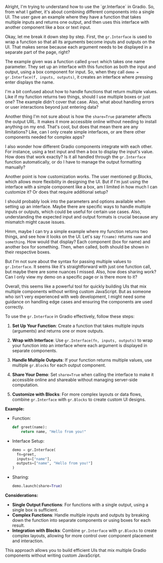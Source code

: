 <think>
Alright, I'm trying to understand how to use the `gr.Interface` in Gradio. So, from what I gather, it's about combining different components into a single UI. The user gave an example where they have a function that takes multiple inputs and returns one output, and then uses this interface with another component like a box or text input.

Okay, let me break it down step by step. First, the `gr.Interface` is used to wrap a function so that all its arguments become inputs and outputs on the UI. That makes sense because each argument needs to be displayed in a separate part of the page, right?

The example given was a function called `greet` which takes one name parameter. They set up an interface with this function as both the input and output, using a box component for input. So, when they call `demo = gr.Interface(f, inputs, outputs)`, it creates an interface where pressing enter displays the name.

I'm a bit confused about how to handle functions that return multiple values. Like if my function returns two things, should I use multiple boxes or just one? The example didn't cover that case. Also, what about handling errors or user interactions beyond just entering data?

Another thing I'm not sure about is how the `share=True` parameter affects the output URL. It makes it more accessible online without needing to install anything on my end. That's cool, but does that mean there are any limitations? Like, can I only create simple interfaces, or are there other components needed for complex apps?

I also wonder how different Gradio components integrate with each other. For instance, using a text input and then a box to display the input's value. How does that work exactly? Is it all handled through the `gr.Interface` function automatically, or do I have to manage the output formatting manually?

Another point is how customization works. The user mentioned gr.Blocks, which allows more flexibility in designing the UI. But if I'm just using the interface with a simple component like a box, am I limited in how much I can customize it? Or does that require additional setup?

I should probably look into the parameters and options available when setting up an interface. Maybe there are specific ways to handle multiple inputs or outputs, which could be useful for certain use cases. Also, understanding the expected input and output formats is crucial because any mismatch might cause issues.

Hmm, maybe I can try a simple example where my function returns two things, and see how it looks on the UI. Let's say `f(name)` returns `name` and `something`. How would that display? Each component (box for name) and another box for something. Then, when called, both should be shown in their respective boxes.

But I'm not sure about the syntax for passing multiple values to `gr.Interface`. It seems like it's straightforward with just one function call, but maybe there are some nuances I missed. Also, how does sharing work? Can I only view my demo on a specific page or is there more to it?

Overall, this seems like a powerful tool for quickly building UIs that mix multiple components without writing custom JavaScript. But as someone who isn't very experienced with web development, I might need some guidance on handling edge cases and ensuring the components are used correctly.
</think>

To use the `gr.Interface` in Gradio effectively, follow these steps:

1. **Set Up Your Function**: Create a function that takes multiple inputs (arguments) and returns one or more outputs.

2. **Wrap with Interface**: Use `gr.Interface(fn, inputs, outputs)` to wrap your function into an interface where each argument is displayed in separate components.

3. **Handle Multiple Outputs**: If your function returns multiple values, use multiple `gr.Blocks` for each output component.

4. **Share Your Demo**: Set `share=True` when calling the interface to make it accessible online and shareable without managing server-side computation.

5. **Customize with Blocks**: For more complex layouts or data flows, combine `gr.Interface` with `gr.Blocks` to create custom UI designs.

**Example:**

- Function:
  ```python
  def greet(name):
      return name, "Hello from you!"
  ```

- Interface Setup:
  ```python
  demo = gr.Interface(
    fn=greet,
    inputs=["name"],
    outputs=["name", "Hello from you!"]
  )
  ```

- Sharing:
  ```python
  demo.launch(share=True)
  ```

**Considerations:**

- **Single Output Functions**: For functions with a single output, using a single box is sufficient.
- **Complex Functions**: Handle multiple inputs and outputs by breaking down the function into separate components or using boxes for each result.
- **Integration with Blocks**: Combine `gr.Interface` with `gr.Blocks` to create complex layouts, allowing for more control over component placement and interaction.

This approach allows you to build efficient UIs that mix multiple Gradio components without writing custom JavaScript.